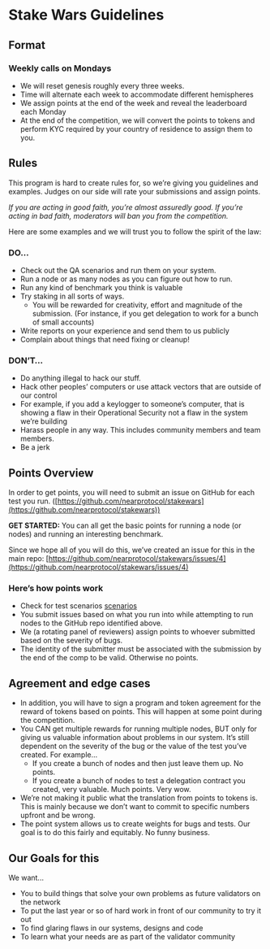 # Stake Wars Guidelines

## Format

### Weekly calls on Mondays

* We will reset genesis roughly every three weeks.
* Time will alternate each week to accommodate different hemispheres
* We assign points at the end of the week and reveal the leaderboard each Monday
* At the end of the competition, we will convert the points to tokens and perform KYC required by your country of residence to assign them to you.

## Rules

This program is hard to create rules for, so we’re giving you guidelines and examples. Judges on our side will rate your submissions and assign points.

*If you are acting in good faith, you’re almost assuredly good. If you’re acting in bad faith, moderators will ban you from the competition.*

Here are some examples and we will trust you to follow the spirit of the law:

### DO…

* Check out the QA scenarios and run them on your system.
* Run a node or as many nodes as you can figure out how to run.
* Run any kind of benchmark you think is valuable
* Try staking in all sorts of ways.
  * You will be rewarded for creativity, effort and magnitude of the submission. (For instance, if you get delegation to work for a bunch of small accounts)
* Write reports on your experience and send them to us publicly
* Complain about things that need fixing or cleanup!

### DON’T…

* Do anything illegal to hack our stuff.
* Hack other peoples’ computers or use attack vectors that are outside of our control
* For example, if you add a keylogger to someone’s computer, that is showing a flaw in their Operational Security not a flaw in the system we’re building
* Harass people in any way. This includes community members and team members.
* Be a jerk

## Points Overview

In order to get points, you will need to submit an issue on GitHub for each test you run. ([https://github.com/nearprotocol/stakewars](https://github.com/nearprotocol/stakewars))

**GET STARTED:** You can all get the basic points for running a node (or nodes) and running an interesting benchmark.

Since we hope all of you will do this, we’ve created an issue for this in the main repo: [https://github.com/nearprotocol/stakewars/issues/4](https://github.com/nearprotocol/stakewars/issues/4)

### Here’s how points work

* Check for test scenarios [scenarios](/SCENARIOS.md)
* You submit issues based on what you run into while attempting to run nodes to the GitHub repo identified above.
* We (a rotating panel of reviewers) assign points to whoever submitted based on the severity of bugs.
* The identity of the submitter must be associated with the submission by the end of the comp to be valid. Otherwise no points.

## Agreement and edge cases

* In addition, you will have to sign a program and token agreement for the reward of tokens based on points. This will happen at some point during the competition.
* You CAN get multiple rewards for running multiple nodes, BUT only for giving us valuable information about problems in our system. It’s still dependent on the severity of the bug or the value of the test you’ve created. For example…
  * If you create a bunch of nodes and then just leave them up. No points.
  * If you create a bunch of nodes to test a delegation contract you created, very valuable. Much points. Very wow.
* We’re not making it public what the translation from points to tokens is. This is mainly because we don’t want to commit to specific numbers upfront and be wrong.
* The point system allows us to create weights for bugs and tests. Our goal is to do this fairly and equitably. No funny business.

## Our Goals for this

We want...

* You to build things that solve your own problems as future validators on the network
* To put the last year or so of hard work in front of our community to try it out
* To find glaring flaws in our systems, designs and code
* To learn what your needs are as part of the validator community
